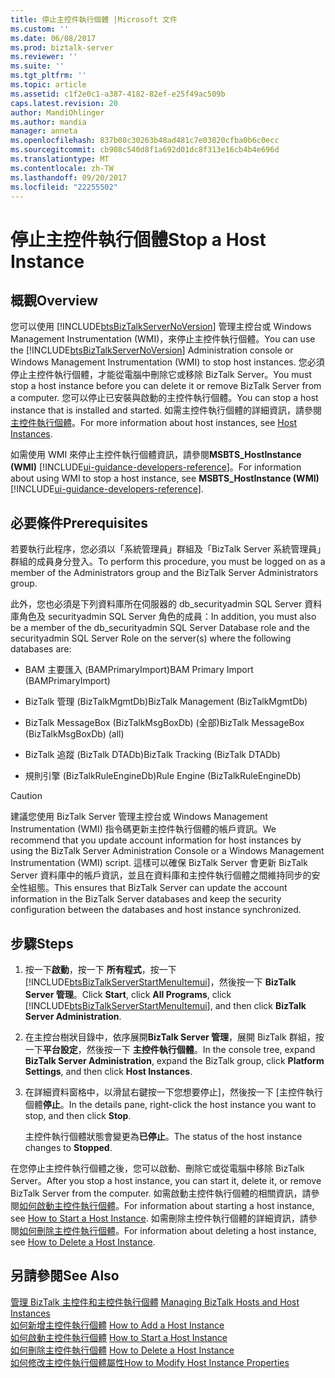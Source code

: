 ```yaml
---
title: 停止主控件執行個體 |Microsoft 文件
ms.custom: ''
ms.date: 06/08/2017
ms.prod: biztalk-server
ms.reviewer: ''
ms.suite: ''
ms.tgt_pltfrm: ''
ms.topic: article
ms.assetid: c1f2e0c1-a387-4182-82ef-e25f49ac509b
caps.latest.revision: 20
author: MandiOhlinger
ms.author: mandia
manager: anneta
ms.openlocfilehash: 837b08c30263b48ad481c7e03820cfba0b6c0ecc
ms.sourcegitcommit: cb908c540d8f1a692d01dc8f313e16cb4b4e696d
ms.translationtype: MT
ms.contentlocale: zh-TW
ms.lasthandoff: 09/20/2017
ms.locfileid: "22255502"
---
```

# <a name="stop-a-host-instance"></a><span data-ttu-id="1f3f4-102">停止主控件執行個體</span><span class="sxs-lookup"><span data-stu-id="1f3f4-102">Stop a Host Instance</span></span>

## <a name="overview"></a><span data-ttu-id="1f3f4-103">概觀</span><span class="sxs-lookup"><span data-stu-id="1f3f4-103">Overview</span></span>
<span data-ttu-id="1f3f4-104">您可以使用 [!INCLUDE[btsBizTalkServerNoVersion](../includes/btsbiztalkservernoversion-md.md)] 管理主控台或 Windows Management Instrumentation (WMI)，來停止主控件執行個體。</span><span class="sxs-lookup"><span data-stu-id="1f3f4-104">You can use the [!INCLUDE[btsBizTalkServerNoVersion](../includes/btsbiztalkservernoversion-md.md)] Administration console or Windows Management Instrumentation (WMI) to stop host instances.</span></span> <span data-ttu-id="1f3f4-105">您必須停止主控件執行個體，才能從電腦中刪除它或移除 BizTalk Server。</span><span class="sxs-lookup"><span data-stu-id="1f3f4-105">You must stop a host instance before you can delete it or remove BizTalk Server from a computer.</span></span> <span data-ttu-id="1f3f4-106">您可以停止已安裝與啟動的主控件執行個體。</span><span class="sxs-lookup"><span data-stu-id="1f3f4-106">You can stop a host instance that is installed and started.</span></span> <span data-ttu-id="1f3f4-107">如需主控件執行個體的詳細資訊，請參閱[主控件執行個體](../core/host-instances.md)。</span><span class="sxs-lookup"><span data-stu-id="1f3f4-107">For more information about host instances, see [Host Instances](../core/host-instances.md).</span></span>  
  
 <span data-ttu-id="1f3f4-108">如需使用 WMI 來停止主控件執行個體資訊，請參閱**MSBTS_HostInstance (WMI)** [!INCLUDE[ui-guidance-developers-reference](../includes/ui-guidance-developers-reference.md)]。</span><span class="sxs-lookup"><span data-stu-id="1f3f4-108">For information about using WMI to stop a host instance, see **MSBTS_HostInstance (WMI)** [!INCLUDE[ui-guidance-developers-reference](../includes/ui-guidance-developers-reference.md)].</span></span>
  
## <a name="prerequisites"></a><span data-ttu-id="1f3f4-109">必要條件</span><span class="sxs-lookup"><span data-stu-id="1f3f4-109">Prerequisites</span></span>  
 <span data-ttu-id="1f3f4-110">若要執行此程序，您必須以「系統管理員」群組及「BizTalk Server 系統管理員」群組的成員身分登入。</span><span class="sxs-lookup"><span data-stu-id="1f3f4-110">To perform this procedure, you must be logged on as a member of the Administrators group and the BizTalk Server Administrators group.</span></span>  
  
 <span data-ttu-id="1f3f4-111">此外，您也必須是下列資料庫所在伺服器的 db_securityadmin SQL Server 資料庫角色及 securityadmin SQL Server 角色的成員：</span><span class="sxs-lookup"><span data-stu-id="1f3f4-111">In addition, you must also be a member of the db_securityadmin SQL Server Database role and the securityadmin SQL Server Role on the server(s) where the following databases are:</span></span>  
  
-   <span data-ttu-id="1f3f4-112">BAM 主要匯入 (BAMPrimaryImport)</span><span class="sxs-lookup"><span data-stu-id="1f3f4-112">BAM Primary Import (BAMPrimaryImport)</span></span>  
  
-   <span data-ttu-id="1f3f4-113">BizTalk 管理 (BizTalkMgmtDb)</span><span class="sxs-lookup"><span data-stu-id="1f3f4-113">BizTalk Management (BizTalkMgmtDb)</span></span>  
  
-   <span data-ttu-id="1f3f4-114">BizTalk MessageBox (BizTalkMsgBoxDb) (全部)</span><span class="sxs-lookup"><span data-stu-id="1f3f4-114">BizTalk MessageBox (BizTalkMsgBoxDb) (all)</span></span>  
  
-   <span data-ttu-id="1f3f4-115">BizTalk 追蹤 (BizTalk DTADb)</span><span class="sxs-lookup"><span data-stu-id="1f3f4-115">BizTalk Tracking (BizTalk DTADb)</span></span>  
  
-   <span data-ttu-id="1f3f4-116">規則引擎 (BizTalkRuleEngineDb)</span><span class="sxs-lookup"><span data-stu-id="1f3f4-116">Rule Engine (BizTalkRuleEngineDb)</span></span>  
  
> [!CAUTION]
>  <span data-ttu-id="1f3f4-117">建議您使用 BizTalk Server 管理主控台或 Windows Management Instrumentation (WMI) 指令碼更新主控件執行個體的帳戶資訊。</span><span class="sxs-lookup"><span data-stu-id="1f3f4-117">We recommend that you update account information for host instances by using the BizTalk Server Administration Console or a Windows Management Instrumentation (WMI) script.</span></span> <span data-ttu-id="1f3f4-118">這樣可以確保 BizTalk Server 會更新 BizTalk Server 資料庫中的帳戶資訊，並且在資料庫和主控件執行個體之間維持同步的安全性組態。</span><span class="sxs-lookup"><span data-stu-id="1f3f4-118">This ensures that BizTalk Server can update the account information in the BizTalk Server databases and keep the security configuration between the databases and host instance synchronized.</span></span>  
  
## <a name="steps"></a><span data-ttu-id="1f3f4-119">步驟</span><span class="sxs-lookup"><span data-stu-id="1f3f4-119">Steps</span></span>
  
1.  <span data-ttu-id="1f3f4-120">按一下**啟動**，按一下 **所有程式**，按一下  [!INCLUDE[btsBizTalkServerStartMenuItemui](../includes/btsbiztalkserverstartmenuitemui-md.md)]，然後按一下  **BizTalk Server 管理**。</span><span class="sxs-lookup"><span data-stu-id="1f3f4-120">Click **Start**, click **All Programs**, click [!INCLUDE[btsBizTalkServerStartMenuItemui](../includes/btsbiztalkserverstartmenuitemui-md.md)], and then click **BizTalk Server Administration**.</span></span>  
  
2.  <span data-ttu-id="1f3f4-121">在主控台樹狀目錄中，依序展開**BizTalk Server 管理**，展開 BizTalk 群組，按一下**平台設定**，然後按一下 **主控件執行個體**。</span><span class="sxs-lookup"><span data-stu-id="1f3f4-121">In the console tree, expand **BizTalk Server Administration**, expand the BizTalk group, click **Platform Settings**, and then click **Host Instances**.</span></span>  
  
3.  <span data-ttu-id="1f3f4-122">在詳細資料窗格中，以滑鼠右鍵按一下您想要停止]，然後按一下 [主控件執行個體**停止**。</span><span class="sxs-lookup"><span data-stu-id="1f3f4-122">In the details pane, right-click the host instance you want to stop, and then click **Stop**.</span></span>  
  
     <span data-ttu-id="1f3f4-123">主控件執行個體狀態會變更為**已停止**。</span><span class="sxs-lookup"><span data-stu-id="1f3f4-123">The status of the host instance changes to **Stopped**.</span></span>  
  
 <span data-ttu-id="1f3f4-124">在您停止主控件執行個體之後，您可以啟動、刪除它或從電腦中移除 BizTalk Server。</span><span class="sxs-lookup"><span data-stu-id="1f3f4-124">After you stop a host instance, you can start it, delete it, or remove BizTalk Server from the computer.</span></span> <span data-ttu-id="1f3f4-125">如需啟動主控件執行個體的相關資訊，請參閱[如何啟動主控件執行個體](../core/how-to-start-a-host-instance.md)。</span><span class="sxs-lookup"><span data-stu-id="1f3f4-125">For information about starting a host instance, see [How to Start a Host Instance](../core/how-to-start-a-host-instance.md).</span></span> <span data-ttu-id="1f3f4-126">如需刪除主控件執行個體的詳細資訊，請參閱[如何刪除主控件執行個體](../core/how-to-delete-a-host-instance.md)。</span><span class="sxs-lookup"><span data-stu-id="1f3f4-126">For information about deleting a host instance, see [How to Delete a Host Instance](../core/how-to-delete-a-host-instance.md).</span></span>  
  
## <a name="see-also"></a><span data-ttu-id="1f3f4-127">另請參閱</span><span class="sxs-lookup"><span data-stu-id="1f3f4-127">See Also</span></span>  
 <span data-ttu-id="1f3f4-128">[管理 BizTalk 主控件和主控件執行個體](../core/managing-biztalk-hosts-and-host-instances.md) </span><span class="sxs-lookup"><span data-stu-id="1f3f4-128">[Managing BizTalk Hosts and Host Instances](../core/managing-biztalk-hosts-and-host-instances.md) </span></span>  
 <span data-ttu-id="1f3f4-129">[如何新增主控件執行個體](../core/how-to-add-a-host-instance.md) </span><span class="sxs-lookup"><span data-stu-id="1f3f4-129">[How to Add a Host Instance](../core/how-to-add-a-host-instance.md) </span></span>  
 <span data-ttu-id="1f3f4-130">[如何啟動主控件執行個體](../core/how-to-start-a-host-instance.md) </span><span class="sxs-lookup"><span data-stu-id="1f3f4-130">[How to Start a Host Instance](../core/how-to-start-a-host-instance.md) </span></span>  
 <span data-ttu-id="1f3f4-131">[如何刪除主控件執行個體](../core/how-to-delete-a-host-instance.md) </span><span class="sxs-lookup"><span data-stu-id="1f3f4-131">[How to Delete a Host Instance](../core/how-to-delete-a-host-instance.md) </span></span>  
 [<span data-ttu-id="1f3f4-132">如何修改主控件執行個體屬性</span><span class="sxs-lookup"><span data-stu-id="1f3f4-132">How to Modify Host Instance Properties</span></span>](../core/how-to-modify-host-instance-properties.md)